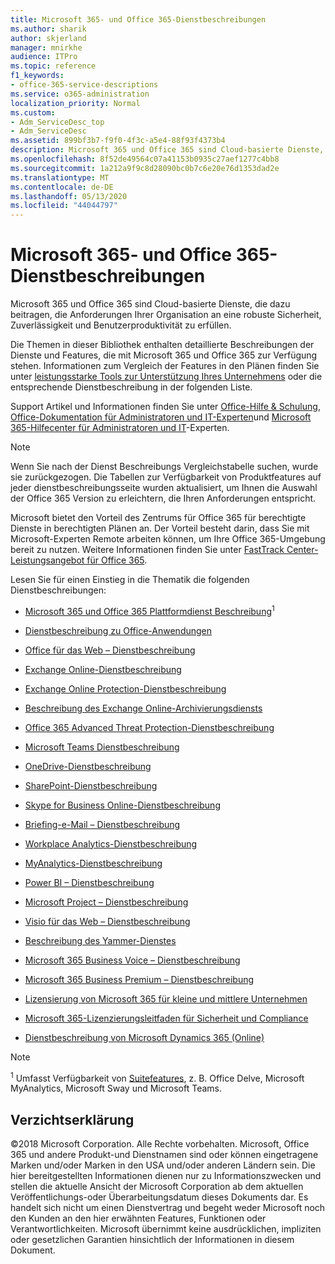 ```yaml
---
title: Microsoft 365- und Office 365-Dienstbeschreibungen
ms.author: sharik
author: skjerland
manager: mnirkhe
audience: ITPro
ms.topic: reference
f1_keywords:
- office-365-service-descriptions
ms.service: o365-administration
localization_priority: Normal
ms.custom:
- Adm_ServiceDesc_top
- Adm_ServiceDesc
ms.assetid: 899bf3b7-f9f0-4f3c-a5e4-88f93f4373b4
description: Microsoft 365 und Office 365 sind Cloud-basierte Dienste, die dazu beitragen, die Anforderungen Ihrer Organisation an eine robuste Sicherheit, Zuverlässigkeit und Benutzerproduktivität zu erfüllen.
ms.openlocfilehash: 8f52de49564c07a41153b0935c27aef1277c4bb8
ms.sourcegitcommit: 1a212a9f9c8d28090bc0b7c6e20e76d1353dad2e
ms.translationtype: MT
ms.contentlocale: de-DE
ms.lasthandoff: 05/13/2020
ms.locfileid: "44044797"
---
```

# <a name="microsoft-365-and-office-365-service-descriptions"></a>Microsoft 365- und Office 365-Dienstbeschreibungen 

Microsoft 365 und Office 365 sind Cloud-basierte Dienste, die dazu beitragen, die Anforderungen Ihrer Organisation an eine robuste Sicherheit, Zuverlässigkeit und Benutzerproduktivität zu erfüllen. 
  
Die Themen in dieser Bibliothek enthalten detaillierte Beschreibungen der Dienste und Features, die mit Microsoft 365 und Office 365 zur Verfügung stehen. Informationen zum Vergleich der Features in den Plänen finden Sie unter [leistungsstarke Tools zur Unterstützung Ihres Unternehmens](https://go.microsoft.com/fwlink/?LinkID=799177&amp;clcid=0x409) oder die entsprechende Dienstbeschreibung in der folgenden Liste. 
  
Support Artikel und Informationen finden Sie unter [Office-Hilfe & Schulung](https://support.office.com/), [Office-Dokumentation für Administratoren und IT-Experten](https://docs.microsoft.com/office/)und [Microsoft 365-Hilfecenter für Administratoren und IT](https://docs.microsoft.com/microsoft-365/?view=o365-worldwide)-Experten.
  
> [!NOTE]
> Wenn Sie nach der Dienst Beschreibungs Vergleichstabelle suchen, wurde sie zurückgezogen. Die Tabellen zur Verfügbarkeit von Produktfeatures auf jeder dienstbeschreibungsseite wurden aktualisiert, um Ihnen die Auswahl der Office 365 Version zu erleichtern, die Ihren Anforderungen entspricht. 
  
Microsoft bietet den Vorteil des Zentrums für Office 365 für berechtigte Dienste in berechtigten Plänen an. Der Vorteil besteht darin, dass Sie mit Microsoft-Experten Remote arbeiten können, um Ihre Office 365-Umgebung bereit zu nutzen. Weitere Informationen finden Sie unter [FastTrack Center-Leistungsangebot für Office 365](https://docs.microsoft.com/fasttrack/O365-fasttrack-benefit-for-office-365).
  
Lesen Sie für einen Einstieg in die Thematik die folgenden Dienstbeschreibungen:
  
- [Microsoft 365 und Office 365 Plattformdienst Beschreibung](office-365-platform-service-description/office-365-platform-service-description.md)<sup>1</sup>

- [Dienstbeschreibung zu Office-Anwendungen](office-applications-service-description/office-applications-service-description.md)

- [Office für das Web – Dienstbeschreibung](office-online-service-description/office-online-service-description.md)

- [Exchange Online-Dienstbeschreibung](exchange-online-service-description/exchange-online-service-description.md)

- [Exchange Online Protection-Dienstbeschreibung](exchange-online-protection-service-description/exchange-online-protection-service-description.md)

- [Beschreibung des Exchange Online-Archivierungsdiensts](exchange-online-archiving-service-description/exchange-online-archiving-service-description.md)

- [Office 365 Advanced Threat Protection-Dienstbeschreibung](office-365-advanced-threat-protection-service-description.md)

- [Microsoft Teams Dienstbeschreibung](teams-service-description.md)

- [OneDrive-Dienstbeschreibung](onedrive-for-business-service-description.md)

- [SharePoint-Dienstbeschreibung](sharepoint-online-service-description/sharepoint-online-service-description.md)

- [Skype for Business Online-Dienstbeschreibung](skype-for-business-online-service-description/skype-for-business-online-service-description.md)

- [Briefing-e-Mail – Dienstbeschreibung](briefing-service-description.md)

- [Workplace Analytics-Dienstbeschreibung](workplace-analytics-service-description.md)

- [MyAnalytics-Dienstbeschreibung](mya-service-description.md)

- [Power BI – Dienstbeschreibung](power-bi-service-description.md)

- [Microsoft Project – Dienstbeschreibung](project-online-service-description/project-online-service-description.md)

- [Visio für das Web – Dienstbeschreibung](visio-online-service-description/visio-online-service-description.md)

- [Beschreibung des Yammer-Dienstes](yammer-service-description/yammer-service-description.md)

- [Microsoft 365 Business Voice – Dienstbeschreibung](microsoft-365-business-voice-service-description.md)

- [Microsoft 365 Business Premium – Dienstbeschreibung](microsoft-365-service-descriptions/microsoft-365-business-service-description.md)

- [Lizensierung von Microsoft 365 für kleine und mittlere Unternehmen](microsoft-365-service-descriptions/licensing-microsoft-365-in-smb.md)

- [Microsoft 365-Lizenzierungsleitfaden für Sicherheit und Compliance](microsoft-365-service-descriptions/microsoft-365-tenantlevel-services-licensing-guidance/microsoft-365-security-compliance-licensing-guidance.md)

- [Dienstbeschreibung von Microsoft Dynamics 365 (Online)](microsoft-dynamics-365-online-service-description.md)

> [!NOTE]
> <sup>1</sup> Umfasst Verfügbarkeit von [Suitefeatures](https://docs.microsoft.com/office365/servicedescriptions/office-365-platform-service-description/office-365-suite-features), z. B. Office Delve, Microsoft MyAnalytics, Microsoft Sway und Microsoft Teams.
  
## <a name="disclaimer"></a>Verzichtserklärung

&copy;2018 Microsoft Corporation. Alle Rechte vorbehalten. Microsoft, Office 365 und andere Produkt-und Dienstnamen sind oder können eingetragene Marken und/oder Marken in den USA und/oder anderen Ländern sein. Die hier bereitgestellten Informationen dienen nur zu Informationszwecken und stellen die aktuelle Ansicht der Microsoft Corporation ab dem aktuellen Veröffentlichungs-oder Überarbeitungsdatum dieses Dokuments dar. Es handelt sich nicht um einen Dienstvertrag und begeht weder Microsoft noch den Kunden an den hier erwähnten Features, Funktionen oder Verantwortlichkeiten. Microsoft übernimmt keine ausdrücklichen, impliziten oder gesetzlichen Garantien hinsichtlich der Informationen in diesem Dokument.
 
